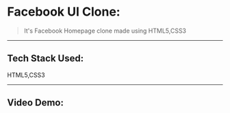 # Facebook UI Clone:

> It's Facebook Homepage clone made using HTML5,CSS3
---
## Tech Stack Used:
HTML5,CSS3

---

## Video Demo:

